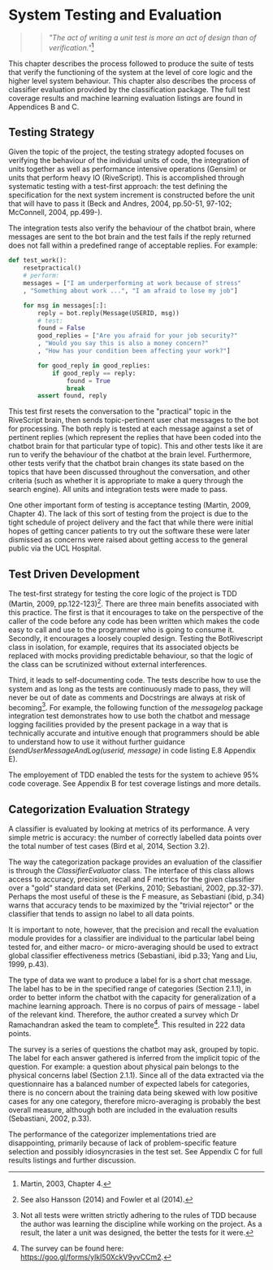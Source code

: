 # System Testing and Evaluation

>> *"The act of writing a unit test is more an act of design than of verification."*[^martin]

[^martin]: Martin, 2003, Chapter 4.

This chapter describes the process followed to produce the suite of tests that
verify the functioning of the system at the level of core logic and the higher
level system behaviour. This chapter also describes the process of
classifier evaluation provided by the classification package.
The full test coverage results and machine learning evaluation listings are found in
Appendices B and C.

## Testing Strategy

Given the topic of the project, the testing strategy adopted focuses on verifying
the behaviour of the individual units of code, the integration of units together
as well as performance intensive operations (Gensim) or units that perform heavy
IO (RiveScript).
This is accomplished through systematic testing
with a test-first approach: the test defining the specification for the next
system increment is constructed before the unit that will have to pass it
(Beck and Andres, 2004, pp.50-51, 97-102; McConnell, 2004, pp.499-).

The integration tests also verify the behaviour of the chatbot brain, where
messages are sent to the bot brain and the test fails if the reply returned
does not fall within a predefined range of acceptable replies. For example:

~~~ python
def test_work():
    resetpractical()
    # perform:
    messages = ["I am underperforming at work because of stress"
    , "Something about work ...", "I am afraid to lose my job"]

    for msg in messages[:]:
        reply = bot.reply(Message(USERID, msg))
        # test:
        found = False
        good_replies = ["Are you afraid for your job security?"
        , "Would you say this is also a money concern?"
        , "How has your condition been affecting your work?"]

        for good_reply in good_replies:
            if good_reply == reply:
                found = True
                break
        assert found, reply
~~~
This test first resets the conversation to the "practical" topic in the RiveScript
brain, then sends topic-pertinent user chat messages to the bot for processing.
The both reply is tested at each message against a set of pertinent replies (which
    represent the replies that have been coded into the chatbot
  brain for that particular type of topic). This and other tests like it are
  run to verify the behaviour of the chatbot at
the brain level.
Furthermore, other tests verify that the chatbot brain changes its state based
on the topics that have been discussed throughout the conversation, and other
criteria (such as whether it is appropriate to make a query through the search
  engine). All units and integration tests were made to pass.

One other important form of testing is acceptance testing (Martin, 2009,
Chapter 4). The lack of this sort of testing from the project is due to
the tight schedule of project delivery and the fact that while there
were initial hopes of getting cancer patients to try out the software
these were later dismissed as concerns were raised about getting access
to the general public via the UCL Hospital.

## Test Driven Development

The test-first strategy for testing the core logic of the project is TDD (Martin, 2009, pp.122-123)[^TDD].
There are three main benefits associated with this practice. The first is that
it encourages to take on the perspective of the caller of the code before any
code has been written which makes the code easy to call and use to the programmer
who is going to consume it. Secondly, it encourages a loosely coupled design.
Testing the BotRivescript class in isolation, for example, requires that its
associated objects be replaced with mocks providing predictable behaviour, so
that the logic of the class can be scrutinized without external interferences.

Third, it leads to self-documenting code. The tests
describe how to use the system and as long as the tests
are continuously made to pass, they will never be out of date as comments and
Docstrings are always at risk of becoming[^notall].
For example, the following function of the *messagelog* package
integration test demonstrates how to use both the chatbot and message
logging facilities provided by the present package in a way that is technically
accurate and intuitive
enough that programmers should be able to understand how to use
it without further guidance (*sendUserMessageAndLog(userid, message)* in code listing E.8 Appendix E).

[^TDD]: See also Hansson (2014) and Fowler et al (2014).

[^notall]: Not all tests were written strictly adhering to the rules of TDD because the author was learning
the discipline while working on the project.
As a result, the later a unit was designed, the better the tests for it were.

The employement of TDD enabled the tests for the system to achieve 95% code coverage.
See Appendix B for test coverage listings and more details.

## Categorization Evaluation Strategy

A classifier is evaluated by looking at metrics of its performance.
A very simple metric is accuracy: the number of correctly labelled
data points over the total number of test cases (Bird et al, 2014, Section 3.2).

The way the categorization package provides an evaluation of the classifier is
through the *ClassifierEvaluator* class. The interface of this class allows access
to accuracy, precision, recall and F metrics for the given classifier over a
"gold" standard data set (Perkins, 2010; Sebastiani, 2002, pp.32-37). Perhaps the most useful of these is
the F measure, as Sebastiani (ibid, p.34) warns that accuracy tends to be
maximized by the "trivial rejector" or the classifier that tends to assign no label
to all data points.

It is important to note, however, that the precision and recall the evaluation
module provides for a classifier are individual to the particular
label being tested for, and either macro- or micro-averaging should be used
to extract global classifier effectiveness metrics (Sebastiani, ibid p.33;
Yang and Liu, 1999, p.43).

The type of data we want to produce a label for is a short chat
message. The label has to be in the specified range of categories (Section 2.1.1), in order to
better inform the chatbot with the capacity for generalization of a machine learning
approach. There is no corpus of pairs of message - label of the relevant kind.
Therefore, the author created a survey which Dr Ramachandran asked the team to
complete[^survey].
This resulted in 222 data points.

[^survey]: The survey can be found here: <https://goo.gl/forms/ylkI50XckV9yvCCm2>.

The survey is a series of questions the chatbot may ask, grouped by topic. The
label for each answer gathered is inferred from the implicit topic of the question.
For example: a question about physical pain belongs to the physical concerns label (Section 2.1.1).
Since all of the data extracted via the questionnaire
has a balanced number of expected labels for categories, there is no
concern about the training data being skewed with low positive cases for any one
category, therefore micro-averaging is probably the best overall measure, although both are
included in the evaluation results (Sebastiani, 2002, p.33).

The performance of the categorizer implementations tried
are disappointing, primarily because of lack of problem-specific feature selection
and possibly idiosyncrasies in the test set. See Appendix C for full results listings
and further discussion.
